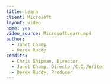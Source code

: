 ```yaml
---
title: Learn
client: Microsoft
layout: video
home: yes
video_source: MicrosoftLearn.mp4
author:
  - Janet Champ
  - Derek Ruddy
credits:
  - Chris Shipman, Director
  - Janet Champ, Director/C.D./Writer
  - Derek Ruddy, Producer
---
```

